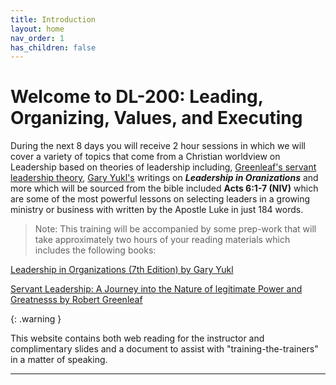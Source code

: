 ```yaml
---
title: Introduction
layout: home
nav_order: 1
has_children: false
---
```


# Welcome to DL-200: Leading, Organizing, Values, and Executing 

During the next 8 days you will receive 2 hour sessions in which we will cover a variety of topics that come from a Christian worldview on Leadership based on theories of leadership including, [Greenleaf's servant leadership theory](https://www.amazon.com/Servant-Leadership-Legitimate-Greatness-Anniversary/dp/0809105543/ref=sr_1_1?crid=2WOCHPTYVQKGZ&dib=eyJ2IjoiMSJ9.A-H3AVts2bIKRwo0I3lhhUnF-wsuqiBhIPzRmZ4hCazaDAQiKBF9K6502wQOce137bbKil1BmDDXTW--FZuY8Y6UVwEBC9nLpQ5yKFGKz2OgmXvSXNtKM4lh8coHdlCWwuHVqtoVUTuyKrHfKaUqODXdBtlyBX-8ANNPidh-deDWd-LKsRgyou9dqEzfoZpyy3LqEQIdy52gNScLLVhOhTtw71XafWp4O9AEGP7-rm0.O_Kggl47e6AdpylLi_jpYFA_JKPPkTNMnBnitXibHD4&dib_tag=se&keywords=greenleaf+servant+leadership&qid=1711823190&sprefix=Greenleaf+servan%2Caps%2C101&sr=8-1), [Gary Yukl's](https://www.amazon.com/Leadership-in-Organizations-7th-edition/dp/B002WLU62W/ref=sr_1_1?crid=QOBWHJB86FIY&dib=eyJ2IjoiMSJ9.8euWA1BOmL9JAKnG4MqfvJonTtgXNQ0Gh1D9Eu1fsvvKbUd-2U0Huq1LVzTahK7IF9IIzXcoeKBlm1NyQ7v1lnoq6Q0tmT_0ms5-g34Xt4P4zk8VPLKdKsJ3Es6KqVQgUVYtmjF5-C4K9iZvd7y3x0OJO3APB28Dd-5zCrke98d5stSO5VMrIGQ1r11lJ0F2sxETCiu3M0j83PGObRffl3eAjkIlfB4oM2sE2AM9rYo.uksroSHhn8Zu5Xmppyq2PfW6wCKpBQHvi4_eeVP1yV4&dib_tag=se&keywords=Leadership+in+Organizations+%287th+Edition%29+by+Gary+Yukl&qid=1711821673&sprefix=leadership+in+organizations+7th+edition+by+gary+yukl%2Caps%2C88&sr=8-1) writings on ***Leadership in Oranizations*** and more which will be sourced from the bible included **Acts 6:1-7 (NIV)** which are some of the most powerful lessons on selecting leaders in a growing ministry or business with written by the Apostle Luke in just 184 words.

> Note: This training will be accompanied by some prep-work that will take approximately two hours of your reading materials which includes the following books:

[Leadership in Organizations (7th Edition) by Gary Yukl](https://www.amazon.com/Leadership-in-Organizations-7th-edition/dp/B002WLU62W/ref=sr_1_1?crid=QOBWHJB86FIY&dib=eyJ2IjoiMSJ9.8euWA1BOmL9JAKnG4MqfvJonTtgXNQ0Gh1D9Eu1fsvvKbUd-2U0Huq1LVzTahK7IF9IIzXcoeKBlm1NyQ7v1lnoq6Q0tmT_0ms5-g34Xt4P4zk8VPLKdKsJ3Es6KqVQgUVYtmjF5-C4K9iZvd7y3x0OJO3APB28Dd-5zCrke98d5stSO5VMrIGQ1r11lJ0F2sxETCiu3M0j83PGObRffl3eAjkIlfB4oM2sE2AM9rYo.uksroSHhn8Zu5Xmppyq2PfW6wCKpBQHvi4_eeVP1yV4&dib_tag=se&keywords=Leadership+in+Organizations+%287th+Edition%29+by+Gary+Yukl&qid=1711821673&sprefix=leadership+in+organizations+7th+edition+by+gary+yukl%2Caps%2C88&sr=8-1)

[Servant Leadership: A Journey into the Nature of legitimate Power and Greatnesss by Robert Greenleaf](https://www.amazon.com/Servant-Leadership-Legitimate-Greatness-Anniversary/dp/0809105543/ref=sr_1_1?crid=2WOCHPTYVQKGZ&dib=eyJ2IjoiMSJ9.A-H3AVts2bIKRwo0I3lhhUnF-wsuqiBhIPzRmZ4hCazaDAQiKBF9K6502wQOce137bbKil1BmDDXTW--FZuY8Y6UVwEBC9nLpQ5yKFGKz2OgmXvSXNtKM4lh8coHdlCWwuHVqtoVUTuyKrHfKaUqODXdBtlyBX-8ANNPidh-deDWd-LKsRgyou9dqEzfoZpyy3LqEQIdy52gNScLLVhOhTtw71XafWp4O9AEGP7-rm0.O_Kggl47e6AdpylLi_jpYFA_JKPPkTNMnBnitXibHD4&dib_tag=se&keywords=greenleaf+servant+leadership&qid=1711823190&sprefix=Greenleaf+servan%2Caps%2C101&sr=8-1)

{: .warning }

This website contains both web reading for the instructor and complimentary slides and a document to assist with "training-the-trainers" in a matter of speaking. 

----

[^1]: [It can take up to 10 minutes for changes to your site to publish after you push the changes to GitHub](https://docs.github.com/en/pages/setting-up-a-github-pages-site-with-jekyll/creating-a-github-pages-site-with-jekyll#creating-your-site).

[Just the Docs]: https://just-the-docs.github.io/just-the-docs/
[GitHub Pages]: https://docs.github.com/en/pages
[README]: https://github.com/just-the-docs/just-the-docs-template/blob/main/README.md
[Jekyll]: https://jekyllrb.com
[GitHub Pages / Actions workflow]: https://github.blog/changelog/2022-07-27-github-pages-custom-github-actions-workflows-beta/
[use this template]: https://github.com/just-the-docs/just-the-docs-template/generate
